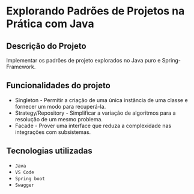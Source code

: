 # Explorando Padrões de Projetos na Prática com Java

## Descrição do Projeto
Implementar os padrões de projeto explorados no Java puro e Spring-Framework.


## Funcionalidades do projeto

- Singleton - Permitir a criação de uma única instância de uma classe e fornecer um modo para recuperá-la.
- Strategy/Repository - Simplificar a variação de algoritmos para a resolução de um mesmo problema.
- Facade -  Prover uma interface que reduza a complexidade nas integrações com subsistemas.


## Tecnologias utilizadas
- `Java`
- `VS Code`
- `Spring boot`
- `Swagger`
